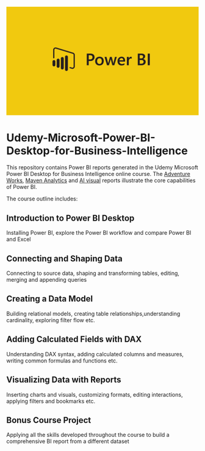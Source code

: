 <p align="center">
  <img width="800" src="https://github.com/Mufumi/Udemy---Microsoft-Power-BI-Desktop-for-Business-Intelligence/blob/main/Power_BI_logo.png">
</p>

# Udemy-Microsoft-Power-BI-Desktop-for-Business-Intelligence
This repository contains Power BI reports generated in the Udemy Microsoft Power BI Desktop for Business Intelligence online course. The [Adventure Works](https://www.canva.com/design/DAE7JBRaeWA/S7s4paAEmAdOGqEvjDvGxA/edit), [Maven Analytics](https://www.canva.com/design/DAE7JBRaeWA/S7s4paAEmAdOGqEvjDvGxA/edit) and [AI visual](https://www.canva.com/design/DAE7JBRaeWA/S7s4paAEmAdOGqEvjDvGxA/edit) reports illustrate the core capabilities of Power BI.

The course outline includes:

## Introduction to Power BI Desktop ##

Installing Power BI, explore the Power BI workflow and compare Power BI and Excel

## Connecting and Shaping Data ##

Connecting to source data, shaping and transforming tables, editing, merging and appending queries

## Creating a Data Model ##

Building relational models, creating table relationships,understanding cardinality, exploring filter flow etc.

## Adding Calculated Fields with DAX ##

Understanding DAX syntax, adding calculated columns and measures, writing common formulas and functions etc.

## Visualizing Data with Reports ##

Inserting charts and visuals, customizing formats, editing interactions, applying filters and bookmarks etc.

## Bonus Course Project ##

Applying all the skills developed throughout the course to build a comprehensive BI report from a different dataset

